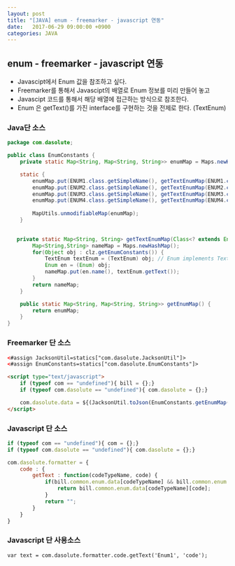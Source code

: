 ```yaml
---
layout: post
title: "[JAVA] enum - freemarker - javascript 연동"
date:   2017-06-29 09:00:00 +0900
categories: JAVA
---
```


## enum - freemarker - javascript 연동
 - Javascipt에서 Enum 값을 참조하고 싶다.
 - Freemarker를 통해서 Javascipt의 배열로 Enum 정보를 미리 만들어 놓고
 - Javascipt 코드를 통해서 해당 배열에 접근하는 방식으로 참조한다.
 - Enum 은 getText()를 가진 interface를 구현하는 것을 전제로 한다. (TextEnum)

### Java단 소스

~~~java 
package com.dasolute;

public class EnumConstants {
    private static Map<String, Map<String, String>> enumMap = Maps.newHashMap();

    static {
        enumMap.put(ENUM1.class.getSimpleName(), getTextEnumMap(ENUM1.class));
        enumMap.put(ENUM2.class.getSimpleName(), getTextEnumMap(ENUM2.class));
        enumMap.put(ENUM3.class.getSimpleName(), getTextEnumMap(ENUM3.class));
        enumMap.put(ENUM4.class.getSimpleName(), getTextEnumMap(ENUM4.class));
        
        MapUtils.unmodifiableMap(enumMap);
    }

    
   private static Map<String, String> getTextEnumMap(Class<? extends Enum<?>> clz) {
        Map<String,String> nameMap = Maps.newHashMap();
        for(Object obj : clz.getEnumConstants()) {
            TextEnum textEnum = (TextEnum) obj; // Enum implements TextEnum
            Enum en = (Enum) obj;
            nameMap.put(en.name(), textEnum.getText());
        }
        return nameMap;
    }

    public static Map<String, Map<String, String>> getEnumMap() {
        return enumMap;
    }
}
~~~

### Freemarker 단 소스
~~~html
<#assign JacksonUtil=statics["com.dasolute.JacksonUtil"]>
<#assign EnumConstants=statics["com.dasolute.EnumConstants"]>

<script type="text/javascript">
    if (typeof com == "undefined"){ bill = {};}
    if (typeof com.dasolute == "undefined"){ com.dasolute = {};}

    com.dasolute.data = ${(JacksonUtil.toJson(EnumConstants.getEnumMap()))!};
</script>
~~~

### Javascript 단 소스

~~~javascript
if (typeof com == "undefined"){ com = {};}
if (typeof com.dasolute == "undefined"){ com.dasolute = {};}

com.dasolute.formatter = {
	code : {
		getText : function(codeTypeName, code) {
			if(bill.common.enum.data[codeTypeName] && bill.common.enum.data[codeTypeName][code]) {
				return bill.common.enum.data[codeTypeName][code];
			}
			return "";
		}
	}
}
~~~

### Javascript 단 사용소스
~~~
var text = com.dasolute.formatter.code.getText('Enum1', 'code');
~~~